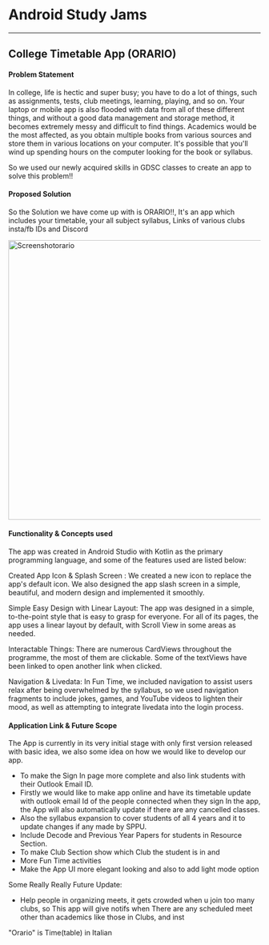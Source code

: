 # Android Study Jams 

---

 ## College Timetable App  (ORARIO)
 

#### Problem Statement



In college, life is hectic and super busy; you have to do a lot of things, such as assignments, tests, club meetings, learning, playing, and so on. Your laptop or mobile app is also flooded with data from all of these different things, and without a good data management and storage method, it becomes extremely messy and difficult to find things. Academics would be the most affected, as you obtain multiple books from various sources and store them in various locations on your computer. It's possible that you'll wind up spending hours on the computer looking for the book or syllabus.

So we used our newly acquired skills in GDSC classes to create an app to solve this problem!!

#### Proposed Solution



So the Solution we have come up with is ORARIO!!, It's an app which includes your timetable, your all subject syllabus, Links of various clubs insta/fb IDs and Discord 

<img width="559" alt="Screenshotorario" src="https://i.imgur.com/gdI6ZKM.png">

#### Functionality & Concepts used 


The app was created in Android Studio with Kotlin as the primary programming language, and some of the features used are listed below:

Created App Icon & Splash Screen : We created a new icon to replace the app's default icon. We also designed the app slash screen in a simple, beautiful, and modern design and implemented it smoothly.

Simple Easy Design with Linear Layout: The app was designed in a simple, to-the-point style that is easy to grasp for everyone. For all of its pages, the app uses a linear layout by default, with Scroll View in some areas as needed.

Interactable Things: There are numerous CardViews throughout the programme, the most of them are clickable. Some of the textViews have been linked to open another link when clicked.

Navigation & Livedata: In Fun Time, we included navigation to assist users relax after being overwhelmed by the syllabus, so we used navigation fragments to include jokes, games, and YouTube videos to lighten their mood, as well as attempting to integrate livedata into the login process.


#### Application Link & Future Scope

The App is currently in its very initial stage with only first version released with basic idea, we also some idea on how we would like to develop our app.

- To make the Sign In page more complete and also link students with their Outlook Email ID.
- Firstly we would like to make app online and have its timetable update with outlook email Id of the people connected when they sign In the app, the App will also automatically update if there are any cancelled classes.
- Also the syllabus expansion to cover students of all 4 years and it to update changes if any made by SPPU.
- Include Decode and Previous Year Papers for students in Resource Section.
- To make Club Section show which Club the student is in and 
- More Fun Time activities
- Make the App UI more elegant looking and also to add light mode option

Some Really Really Future Update:

- Help people in organizing meets, it gets crowded when u join too many clubs, so This app will give notifs when There are any scheduled meet other than academics like those in Clubs, and inst


"Orario" is Time(table) in Italian
